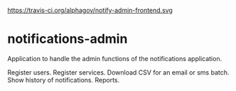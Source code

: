 https://travis-ci.org/alphagov/notify-admin-frontend.svg

# notifications-admin
Application to handle the admin functions of the notifications application.

Register users.
Register services.
Download CSV for an email or sms batch.
Show history of notifications.
Reports.
